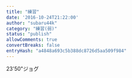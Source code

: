 ```yaml
---
title: "練習"
date: '2016-10-24T21:22:00'
author: "subaru44k"
category: "練習(弱)"
status: "publish"
allowComments: true
convertBreaks: false
entryHash: "a4848a693c5b388dc8726d5aa509f984"
---
```

23'50"ジョグ
